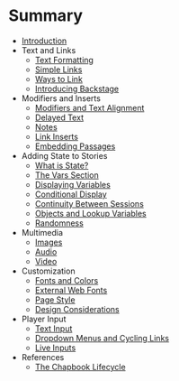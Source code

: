 # Summary

-   [Introduction](README.md)
-   Text and Links
    -   [Text Formatting](text-and-links/text-formatting.md)
    -   [Simple Links](text-and-links/simple-links.md)
    -   [Ways to Link](text-and-links/ways-to-link.md)
    -   [Introducing Backstage](text-and-links/backstage.md)
-   Modifiers and Inserts
    -   [Modifiers and Text Alignment](modifiers-and-inserts/modifiers-and-text-alignment.md)
    -   [Delayed Text](modifiers-and-inserts/delayed-text.md)
    -   [Notes](modifiers-and-inserts/notes.md)
    -   [Link Inserts](modifiers-and-inserts/link-inserts.md)
    -   [Embedding Passages](modifiers-and-inserts/embedding-passages.md)
-   Adding State to Stories
    -   [What is State?](state/what-is-state.md)
    -   [The Vars Section](state/the-vars-section.md)
    -   [Displaying Variables](state/displaying-variables.md)
    -   [Conditional Display](state/conditional-display.md)
    -   [Continuity Between Sessions](state/continuity.md)
    -   [Objects and Lookup Variables](state/objects-and-lookups.md)
    -   [Randomness](state/randomness.md)
-   Multimedia
    -   [Images](multimedia/images.md)
    -   [Audio](multimedia/audio.md)
    -   [Video](multimedia/video.md)
-   Customization
    -   [Fonts and Colors](customization/fonts-and-colors.md)
    -   [External Web Fonts](customization/external-web-fonts.md)
    -   [Page Style](customization/page-style.md)
    -   [Design Considerations](customization/design-considerations.md)
-   Player Input
    -   [Text Input](player-input/text-input.md)
    -   [Dropdown Menus and Cycling Links](player-input/dropdown-menus-cycling-links.md)
    -   [Live Inputs](player-input/live-inputs.md)
-   References
    -   [The Chapbook Lifecycle](reference/lifecycle.md)
